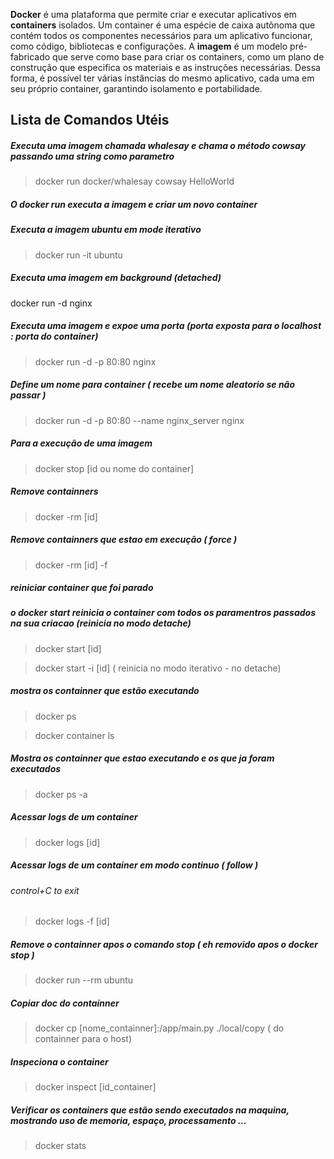 **Docker** é uma plataforma que permite criar e executar aplicativos em **containers** isolados. Um container é uma espécie de caixa autônoma que contém todos os componentes necessários para um aplicativo funcionar, como código, bibliotecas e configurações. A **imagem** é um modelo pré-fabricado que serve como base para criar os containers, como um plano de construção que especifica os materiais e as instruções necessárias. Dessa forma, é possível ter várias instâncias do mesmo aplicativo, cada uma em seu próprio container, garantindo isolamento e portabilidade.

  

## Lista de Comandos Utéis

 ##### Executa uma imagem chamada whalesay e chama o método cowsay passando uma string como parametro

  

> docker run docker/whalesay cowsay HelloWorld

  

##### O docker run executa a imagem e criar um novo container

  

##### Executa a imagem ubuntu em mode iterativo

> docker run -it ubuntu

  

#####  Executa uma imagem em background (detached)

docker run -d nginx

  

#####  Executa uma imagem e expoe uma porta (porta exposta para o localhost : porta do container)

> docker run -d -p 80:80 nginx

  

#####  Define um nome para container ( recebe um nome aleatorio se não passar )

> docker run -d -p 80:80 --name nginx_server nginx

  

#####  Para a execução de uma imagem

> docker stop [id  ou  nome  do  container]

  

#####  Remove containners

> docker -rm [id]

  

#####  Remove containners que estao em execução ( force )

> docker -rm [id] -f

  

#####  reiniciar container que foi parado

#####  o docker start reinicia o container com todos os paramentros passados na sua criacao (reinicia no modo detache)

> docker start [id]


> docker start -i [id]  ( reinicia no modo iterativo - no detache)


#####  mostra os containner que estão executando

> docker ps

> docker container ls

  

#####  Mostra os containner que estao executando e os que ja foram executados

> docker ps -a

  

#####  Acessar logs de um container

> docker logs [id]

  

#####  Acessar logs de um container em modo continuo ( follow ) 
###### control+C to exit

> docker logs -f [id]



##### Remove o containner apos o comando stop ( eh removido apos o docker stop )


> docker run --rm ubuntu



##### Copiar doc do containner

> docker cp [nome_containner]:/app/main.py ./local/copy    ( do containner para o host)



##### Inspeciona o container

> docker inspect [id_container]



##### Verificar os containers que estão sendo executados na maquina, mostrando uso de memoria, espaço, processamento ...

> docker stats

